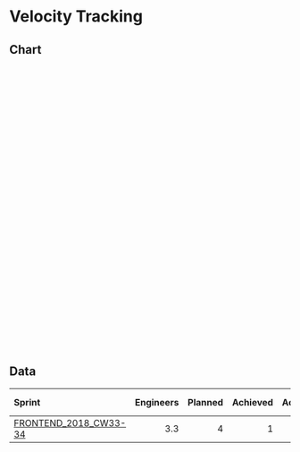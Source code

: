 
# Velocity Tracking

## Chart

<svg xmlns="http://www.w3.org/2000/svg" width="600" height="600"><g></g></svg>

## Data

|Sprint|Engineers|Planned|Achieved|Achieved/Engineer|Achieved/Engineer(MA 3 Weeks)|
|:-|-:|-:|-:|-:|-:|
[FRONTEND_2018_CW33-34](https://github.com/jwalendowsky/algorithms/milestone/1)|3.3|4|1|0.30||
